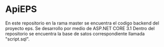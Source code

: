 # ApiEPS

En este repositorio en la rama master se encuentra el codigo backend del proyecto eps. Se desarrollo por medio de ASP.NET CORE 3.1
Dentro del repositorio se encuentra la base de satos correspondiente llamada "script.sql".
